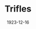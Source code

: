 ---
title: Trifles
date: 1923-12-16
closing_date:
layout: productions
featured_image:
image_caption:
image_credit:
playbill:
Theatre: Theatre Jacksonville
cast:
- Zeb Hale: Gordon McCauley
- Miz Hale: Helen Kennedy
- The County Attorney: Joseph Marron
- Sherriff Peters: M. Claude Kennedy
- Miz Peters: Maria May
crew:
- Director: Birsa Shepard
external_links:
---
